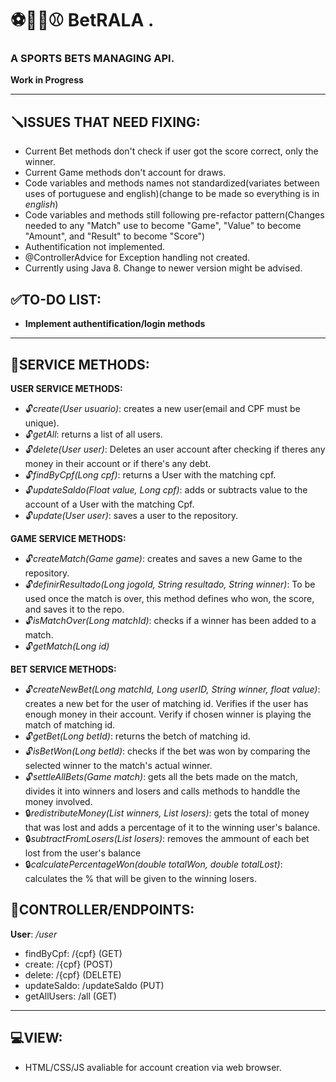 # ⚽️🏀️🏈️⚾️ BetRALA .
### A SPORTS BETS MANAGING API. 
**Work in Progress**

---

## 🪛️ISSUES THAT NEED FIXING: 
- Current Bet methods don't check if user got the score correct, only the winner.
- Current Game methods don't account for draws.
- Code variables and methods names not standardized(variates between uses of portuguese and english)(change to be made so everything is in *english*)
- Code variables and methods still following pre-refactor pattern(Changes needed to any "Match" use to become "Game", "Value" to become "Amount", and "Result" to become "Score")
- Authentification not implemented.
- @ControllerAdvice for Exception handling not created.
- Currently using Java 8. Change to newer version might be advised. 

## ✅️TO-DO LIST:
- **Implement authentification/login methods**
---
## 👷️SERVICE METHODS:
**USER SERVICE METHODS:**
- 🔓️*create(User usuario)*: creates a new user(email and CPF must be unique).
- 🔓️*getAll*: returns a list of all users.
- 🔓️*delete(User user)*: Deletes an user account after checking if theres any money in their account or if there's any debt.
- 🔓️*findByCpf(Long cpf)*: returns a User with the matching cpf.
- 🔓️*updateSaldo(Float value, Long cpf)*: adds or subtracts value to the account of a User with the matching Cpf.
- 🔓️*update(User user)*: saves a user to the repository.

**GAME SERVICE METHODS:**
- 🔓️*createMatch(Game game)*: creates and saves a new Game to the repository.
- 🔓️*definirResultado(Long jogoId, String resultado, String winner)*: To be used once the match is over, this method defines who won, the score, and saves it to the repo.
- 🔓️*isMatchOver(Long matchId)*: checks if a winner has been added to a match.
- 🔓️*getMatch(Long id)*

**BET SERVICE METHODS:**
- 🔓️*createNewBet(Long matchId, Long userID, String winner, float value)*: creates a new bet for the user of matching id. Verifies if the user has enough money in their account. Verify if chosen winner is playing the match of matching id.
- 🔓️*getBet(Long betId)*: returns the betch of matching id.
- 🔓️*isBetWon(Long betId)*: checks if the bet was won by comparing the selected winner to the match's actual winner.
- 🔓️*settleAllBets(Game match)*: gets all the bets made on the match, divides it into winners and losers and calls methods to handdle the money involved. 
- 🔒️*redistributeMoney(List winners, List losers)*: gets the total of money that was lost and adds a percentage of it to the winning user's balance.
- 🔒️*subtractFromLosers(List losers)*: removes the ammount of each bet lost from the user's balance
- 🔒️*calculatePercentageWon(double totalWon, double totalLost)*: calculates the % that will be given to the winning losers.


## 🔗️CONTROLLER/ENDPOINTS:
**User**: */user*
 - findByCpf: /{cpf} (GET)
 - create: /{cpf} (POST)
 - delete: /{cpf} (DELETE)
 - updateSaldo: /updateSaldo (PUT)
 - getAllUsers: /all (GET)

---

## 💻️VIEW:
- HTML/CSS/JS avaliable for account creation via web browser.
